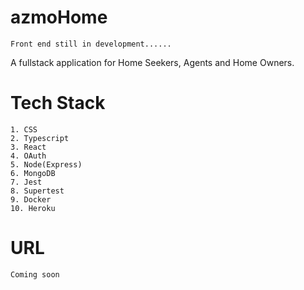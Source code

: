 # azmoHome

```
Front end still in development......
```

A fullstack application for Home Seekers, Agents and Home Owners.

# Tech Stack

```
1. CSS
2. Typescript
3. React
4. OAuth
5. Node(Express)
6. MongoDB
7. Jest
8. Supertest
9. Docker
10. Heroku
```

# URL

```
Coming soon

```
